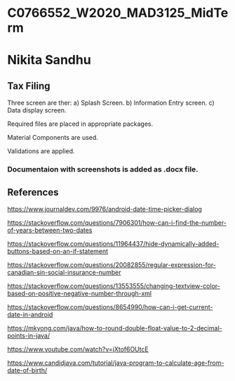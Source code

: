 # C0766552_W2020_MAD3125_MidTerm

# Nikita Sandhu
## Tax Filing
Three screen are ther:
a) Splash Screen.
b) Information Entry screen.
c) Data display screen.

Required files are placed in appropriate packages.

Material Components are used.

Validations are applied.

### Documentaion with screenshots is added as .docx file.

## References

https://www.journaldev.com/9976/android-date-time-picker-dialog

https://stackoverflow.com/questions/7906301/how-can-i-find-the-number-of-years-between-two-dates

https://stackoverflow.com/questions/11964437/hide-dynamically-added-buttons-based-on-an-if-statement

https://stackoverflow.com/questions/20082855/regular-expression-for-canadian-sin-social-insurance-number

https://stackoverflow.com/questions/13553555/changing-textview-color-based-on-positive-negative-number-through-xml

https://stackoverflow.com/questions/8654990/how-can-i-get-current-date-in-android

https://mkyong.com/java/how-to-round-double-float-value-to-2-decimal-points-in-java/

https://www.youtube.com/watch?v=jXtof6OUtcE

https://www.candidjava.com/tutorial/java-program-to-calculate-age-from-date-of-birth/
